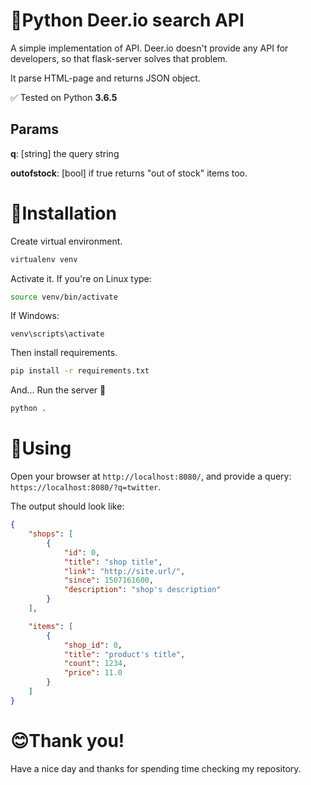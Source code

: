 
# 🐍Python Deer.io search API
A simple implementation of API. Deer.io doesn't provide any API for developers, so that flask-server solves that problem.

It parse HTML-page and returns JSON object.

✅ Tested on Python **3.6.5**

## Params
**q**: [string] the query string

**outofstock**: [bool] if true returns "out of stock" items too.

# 🚀Installation
Create virtual environment.
```bash
virtualenv venv
```

Activate it. If you're on Linux type:
```bash
source venv/bin/activate
```
If Windows:
```
venv\scripts\activate
```

Then install requirements.
```bash
pip install -r requirements.txt
```

And... Run the server 🙂
```bash
python .
```

# 🤔Using
Open your browser at `http://localhost:8080/`, and provide a query: `https://localhost:8080/?q=twitter`.

The output should look like:
```json
{
    "shops": [
        {
            "id": 0,
            "title": "shop title",
            "link": "http://site.url/",
            "since": 1507161600,
            "description": "shop's description"
        }
    ],

    "items": [
        {
            "shop_id": 0,
            "title": "product's title",
            "count": 1234,
            "price": 11.0
        }
    ]
}
```

# 😊Thank you!
Have a nice day and thanks for spending time checking my repository.
